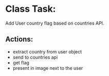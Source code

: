 # Class Task:
 Add User country flag based on countries API.
 ## Actions:
- extract country from user object
- send to countries api
- get flag
- present in image next to the user
